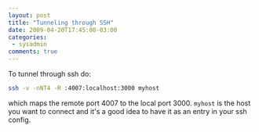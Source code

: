 ```yaml
---
layout: post
title: "Tunneling through SSH"
date: 2009-04-20T17:45:00-03:00
categories:
 - sysadmin
comments: true
---
```

To tunnel through ssh do:
```bash
ssh -v -nNT4 -R :4007:localhost:3000 myhost
```
which maps the remote port 4007 to the local port 3000.
`myhost` is the host you want to connect and it's a good idea to have it as an entry in your ssh config.
